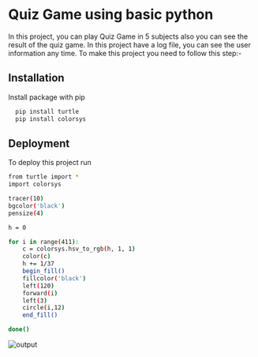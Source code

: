 
# Quiz Game using basic python

In this project, you can play Quiz Game in 5 subjects also you can see the result of the quiz game. In this project have a log file, you can see the user information any time. 
To make this project you need to follow this step:-










## Installation

Install package with pip

```bash
  pip install turtle
  pip install colorsys

```
    
## Deployment

To deploy this project run

```bash
from turtle import *
import colorsys

tracer(10)
bgcolor('black')
pensize(4)

h = 0

for i in range(411):
    c = colorsys.hsv_to_rgb(h, 1, 1)
    color(c)
    h += 1/37
    begin_fill()
    fillcolor('black')
    left(120)
    forward(i)
    left(3)
    circle(i,12)
    end_fill()

done()
```


![output](https://user-images.githubusercontent.com/123636419/215391010-9fc558a2-8f0e-485e-9d09-8e22118e8c91.PNG)


